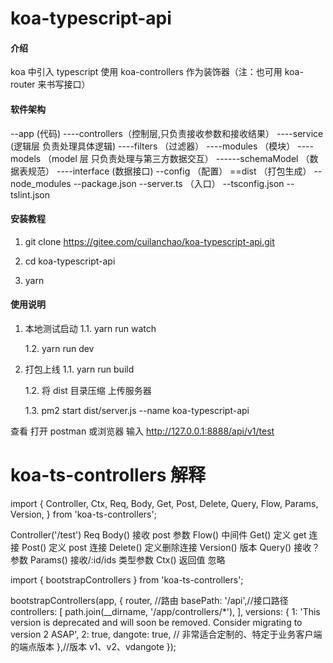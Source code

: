 <!--
 * @Description: 
 * @Author: Lanchao cui
 * @Date: 2021-07-15 16:40:49
 * @LastEditTime: 2021-08-04 09:19:42
 * @LastEditors: Lanchao cui
 * @Reference: 
-->
# koa-typescript-api

#### 介绍

koa 中引入 typescript
使用 koa-controllers 作为装饰器（注：也可用 koa-router 来书写接口）

#### 软件架构

--app (代码)
----controllers（控制层,只负责接收参数和接收结果）
----service (逻辑层 负责处理具体逻辑)
----filters （过滤器）
----modules （模块）
----models （model 层 只负责处理与第三方数据交互）
------schemaModel （数据表规范）
----interface (数据接口)
--config （配置）
==dist （打包生成）
--node_modules
--package.json
--server.ts （入口）
--tsconfig.json
--tslint.json

#### 安装教程

1. git clone https://gitee.com/cuilanchao/koa-typescript-api.git

2. cd koa-typescript-api

3. yarn

#### 使用说明

1. 本地测试启动
   1.1. yarn run watch

   1.2. yarn run dev

2. 打包上线
   1.1. yarn run build

   1.2. 将 dist 目录压缩 上传服务器

   1.3. pm2 start dist/server.js --name koa-typescript-api

查看
打开 postman 或浏览器 输入 http://127.0.0.1:8888/api/v1/test

# koa-ts-controllers 解释

import {
Controller,
Ctx,
Req,
Body,
Get,
Post,
Delete,
Query,
Flow,
Params,
Version,
} from 'koa-ts-controllers';

Controller('/test')
Req
Body() 接收 post 参数
Flow() 中间件
Get() 定义 get 连接
Post() 定义 post 连接
Delete() 定义删除连接
Version() 版本
Query() 接收？参数
Params() 接收/:id/ids 类型参数
Ctx() 返回值 忽略

import { bootstrapControllers } from 'koa-ts-controllers';

bootstrapControllers(app, {
router, //路由
basePath: '/api',//接口路径
controllers: [
path.join(__dirname, '/app/controllers/*'),
],
versions: {
1: 'This version is deprecated and will soon be removed. Consider migrating to version 2 ASAP',
2: true,
dangote: true, // 非常适合定制的、特定于业务客户端的端点版本
},//版本 v1、v2、vdangote
});

